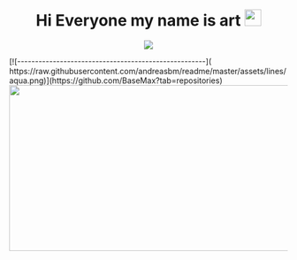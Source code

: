 <h1 align="center">
 Hi Everyone my name is art <img src="https://media.giphy.com/media/hvRJCLFzcasrR4ia7z/giphy.gif" width="30"></h1>
</h1>

<!-- Typing SVG by DenverCoder1 - https://github.com/DenverCoder1/readme-typing-svg -->
<p align="center">
  <a href="https://github.com/DenverCoder1/readme-typing-svg"><img src="https://readme-typing-svg.herokuapp.com?lines=Computer+Science+Student;Full+Stack+Web+Developer;Freelancer;DS%20|%20AI%20|%20ML%20Enthusiastic;Always%20learning%20new%20things&center=true&width=380&height=45](https://readme-typing-svg.herokuapp.com?color=289AF7&lines=Welcome+to+my+Github+profile;My+name+in+art+let+me+introduce+myself"></a>
</p>
<!-- Typing SVG by DenverCoder1 - https://github.com/DenverCoder1/readme-typing-svg -->
[![-----------------------------------------------------](
https://raw.githubusercontent.com/andreasbm/readme/master/assets/lines/aqua.png)](https://github.com/BaseMax?tab=repositories)
<div align="center">
  <img src="https://media.giphy.com/media/dWesBcTLavkZuG35MI/giphy.gif" width="600" height="300"/>
</div>




